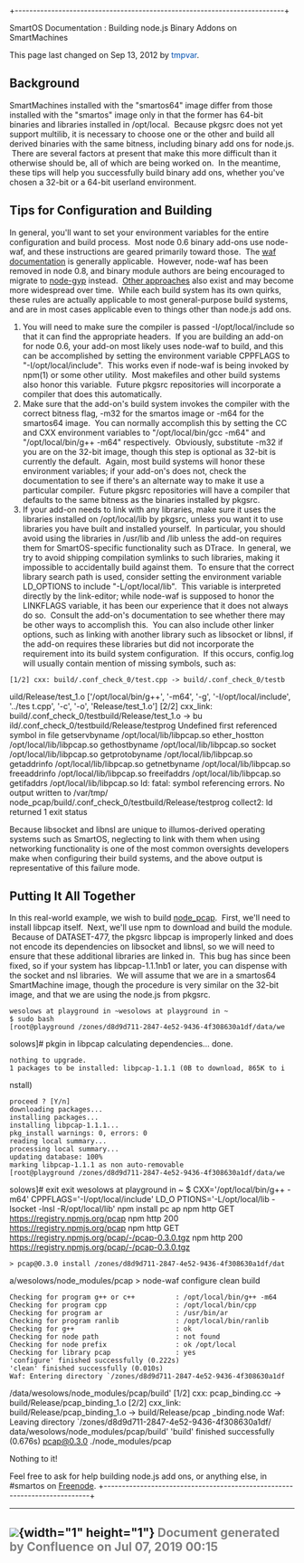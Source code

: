 +--------------------------------------------------------------------------+
<div class="pageheader">

<span class="pagetitle"> SmartOS Documentation : Building node.js Binary
Addons on SmartMachines </span>

</div>

<div class="pagesubheading">

This page last changed on Sep 13, 2012 by
<font color="#0050B2">tmpvar</font>.

</div>

Background
--------------

SmartMachines installed with the "smartos64" image differ from those
installed with the "smartos" image only in that the former has 64-bit
binaries and libraries installed in /opt/local.  Because pkgsrc does not
yet support multilib, it is necessary to choose one or the other and
build all derived binaries with the same bitness, including binary add
ons for node.js.  There are several factors at present that make this
more difficult than it otherwise should be, all of which are being
worked on.  In the meantime, these tips will help you successfully build
binary add ons, whether you've chosen a 32-bit or a 64-bit userland
environment.

Tips for Configuration and Building
---------------------------------------

In general, you'll want to set your environment variables for the entire
configuration and build process.  Most node 0.6 binary add-ons use
node-waf, and these instructions are geared primarily toward those.  The
[waf
documentation](http://code.google.com/p/waf/wiki/EnvironmentVariables)
is generally applicable.  However, node-waf has been removed in node
0.8, and binary module authors are being encouraged to migrate to
[node-gyp](https://github.com/TooTallNate/node-gyp) instead.  [Other
approaches](http://github.com/wesolows/v8plus) also exist and may become
more widespread over time.  While each build system has its own quirks,
these rules are actually applicable to most general-purpose build
systems, and are in most cases applicable even to things other than
node.js add ons.

1.  You will need to make sure the compiler is passed
    -I/opt/local/include so that it can find the appropriate headers.
     If you are building an add-on for node 0.6, your add-on most likely
    uses node-waf to build, and this can be accomplished by setting the
    environment variable CPPFLAGS to "-I/opt/local/include".  This works
    even if node-waf is being invoked by npm(1) or some other utility.
     Most makefiles and other build systems also honor this variable.
     Future pkgsrc repositories will incorporate a compiler that does
    this automatically.
2.  Make sure that the add-on's build system invokes the compiler with
    the correct bitness flag, -m32 for the smartos image or -m64 for the
    smartos64 image.  You can normally accomplish this by setting the CC
    and CXX environment variables to "/opt/local/bin/gcc -m64" and
    "/opt/local/bin/g++ -m64" respectively.  Obviously, substitute -m32
    if you are on the 32-bit image, though this step is optional as
    32-bit is currently the default.  Again, most build systems will
    honor these environment variables; if your add-on's does not, check
    the documentation to see if there's an alternate way to make it use
    a particular compiler.  Future pkgsrc repositories will have a
    compiler that defaults to the same bitness as the binaries installed
    by pkgsrc.
3.  If your add-on needs to link with any libraries, make sure it uses
    the libraries installed on /opt/local/lib by pkgsrc, unless you want
    it to use libraries you have built and installed yourself.  In
    particular, you should avoid using the libraries in /usr/lib and
    /lib unless the add-on requires them for SmartOS-specific
    functionality such as DTrace.  In general, we try to avoid shipping
    compilation symlinks to such libraries, making it impossible to
    accidentally build against them.  To ensure that the correct library
    search path is used, consider setting the environment variable
    LD\_OPTIONS to include "-L/opt/local/lib".  This variable is
    interpreted directly by the link-editor; while node-waf is supposed
    to honor the LINKFLAGS variable, it has been our experience that it
    does not always do so.  Consult the add-on's documentation to see
    whether there may be other ways to accomplish this.  You can also
    include other linker options, such as linking with another library
    such as libsocket or libnsl, if the add-on requires these libraries
    but did not incorporate the requirement into its build
    system configuration.  If this occurs, config.log will usually
    contain mention of missing symbols, such as:

<div class="preformatted panel" style="border-width: 1px;">

<div class="preformattedContent panelContent">

    [1/2] cxx: build/.conf_check_0/test.cpp -> build/.conf_check_0/testb
uild/Release/test_1.o
    ['/opt/local/bin/g++', '-m64', '-g', '-I/opt/local/include', '../tes
t.cpp', '-c', '-o', 'Release/test_1.o']
    [2/2] cxx_link: build/.conf_check_0/testbuild/Release/test_1.o -> bu
ild/.conf_check_0/testbuild/Release/testprog
    Undefined           first referenced
     symbol                 in file
    getservbyname                       /opt/local/lib/libpcap.so
    ether_hostton                       /opt/local/lib/libpcap.so
    gethostbyname                       /opt/local/lib/libpcap.so
    socket                              /opt/local/lib/libpcap.so
    getprotobyname                      /opt/local/lib/libpcap.so
    getaddrinfo                         /opt/local/lib/libpcap.so
    getnetbyname                        /opt/local/lib/libpcap.so
    freeaddrinfo                        /opt/local/lib/libpcap.so
    freeifaddrs                         /opt/local/lib/libpcap.so
    getifaddrs                          /opt/local/lib/libpcap.so
    ld: fatal: symbol referencing errors. No output written to /var/tmp/
node_pcap/build/.conf_check_0/testbuild/Release/testprog
    collect2: ld returned 1 exit status

</div>

</div>

Because libsocket and libnsl are unique to illumos-derived operating
systems such as SmartOS, neglecting to link with them when using
networking functionality is one of the most common oversights developers
make when configuring their build systems, and the above output is
representative of this failure mode.

Putting It All Together
---------------------------

In this real-world example, we wish to build
[node\_pcap](http://github.com/mranney/node_pcap).  First, we'll need to
install libpcap itself.  Next, we'll use npm to download and build the
module.  Because of DATASET-477, the pkgsrc libpcap is improperly linked
and does not encode its dependencies on libsocket and libnsl, so we will
need to ensure that these additional libraries are linked in.  This bug
has since been fixed, so if your system has libpcap-1.1.1nb1 or later,
you can dispense with the socket and nsl libraries.  We will assume that
we are in a smartos64 SmartMachine image, though the procedure is very
similar on the 32-bit image, and that we are using the node.js from
pkgsrc.

<div class="preformatted panel" style="border-width: 1px;">

<div class="preformattedContent panelContent">

    wesolows at playground in ~wesolows at playground in ~
    $ sudo bash
    [root@playground /zones/d8d9d711-2847-4e52-9436-4f308630a1df/data/we
solows]# pkgin in libpcap
    calculating dependencies... done.

    nothing to upgrade.
    1 packages to be installed: libpcap-1.1.1 (0B to download, 865K to i
nstall)

    proceed ? [Y/n]
    downloading packages...
    installing packages...
    installing libpcap-1.1.1...
    pkg_install warnings: 0, errors: 0
    reading local summary...
    processing local summary...
    updating database: 100%
    marking libpcap-1.1.1 as non auto-removable
    [root@playground /zones/d8d9d711-2847-4e52-9436-4f308630a1df/data/we
solows]# exit
    exit
    wesolows at playground in ~
    $ CXX='/opt/local/bin/g++ -m64' CPPFLAGS='-I/opt/local/include' LD_O
PTIONS='-L/opt/local/lib -lsocket -lnsl -R/opt/local/lib' npm install pc
ap
    npm http GET https://registry.npmjs.org/pcap
    npm http 200 https://registry.npmjs.org/pcap
    npm http GET https://registry.npmjs.org/pcap/-/pcap-0.3.0.tgz
    npm http 200 https://registry.npmjs.org/pcap/-/pcap-0.3.0.tgz

    > pcap@0.3.0 install /zones/d8d9d711-2847-4e52-9436-4f308630a1df/dat
a/wesolows/node_modules/pcap
    > node-waf configure clean build

    Checking for program g++ or c++          : /opt/local/bin/g++ -m64
    Checking for program cpp                 : /opt/local/bin/cpp
    Checking for program ar                  : /usr/bin/ar
    Checking for program ranlib              : /opt/local/bin/ranlib
    Checking for g++                         : ok
    Checking for node path                   : not found
    Checking for node prefix                 : ok /opt/local
    Checking for library pcap                : yes
    'configure' finished successfully (0.222s)
    'clean' finished successfully (0.010s)
    Waf: Entering directory `/zones/d8d9d711-2847-4e52-9436-4f308630a1df
/data/wesolows/node_modules/pcap/build'
    [1/2] cxx: pcap_binding.cc -> build/Release/pcap_binding_1.o
    [2/2] cxx_link: build/Release/pcap_binding_1.o -> build/Release/pcap
_binding.node
    Waf: Leaving directory `/zones/d8d9d711-2847-4e52-9436-4f308630a1df/
data/wesolows/node_modules/pcap/build'
    'build' finished successfully (0.676s)
    pcap@0.3.0 ./node_modules/pcap

</div>

</div>

Nothing to it!

Feel free to ask for help building node.js add ons, or anything else, in
\#smartos on [Freenode](http://freenode.net).
+--------------------------------------------------------------------------+

  ----------------------------------------------------------------------------------
  ![](images/border/spacer.gif){width="1" height="1"}
  <font color="grey">Document generated by Confluence on Jul 07, 2019 00:15</font>
  ----------------------------------------------------------------------------------


